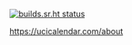 [![builds.sr.ht status](https://builds.sr.ht/~alexanderliu/ucicalendar.com.svg)](https://builds.sr.ht/~alexanderliu/ucicalendar.com?)

https://ucicalendar.com/about
